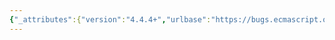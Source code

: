 ```yaml
---
{"_attributes":{"version":"4.4.4+","urlbase":"https://bugs.ecmascript.org/","maintainer":"dherman@mozilla.com"},"bug":{"bug_id":2950,"creation_ts":"2014-06-01 17:56:00 -0700","short_desc":"14.6.2.2: upright nonterminal","delta_ts":"2014-07-26 10:49:54 -0700","product":"Draft for 6th Edition","component":"editorial issue","version":"Rev 25: May 22, 2014 Draft","rep_platform":"All","op_sys":"All","bug_status":"RESOLVED","resolution":"FIXED","priority":"Normal","bug_severity":"normal","everconfirmed":true,"reporter":{"uid":"jmdyck","name":"Michael Dyck"},"assigned_to":{"uid":"allen","name":"Allen Wirfs-Brock"},"long_desc":[{"commentid":8773,"comment_count":0,"who":{"uid":"jmdyck","name":"Michael Dyck"},"bug_when":"2014-06-01 17:56:30 -0700","thetext":"In 14.6.2.2 \"Expression Rules\"\ngroup 2 / production says:\n    Expression:\n        AssignmentExpression\n        ...\n\nItalicize 'Expression'\n\n(leftover from Bug 2697)"},{"commentid":8895,"comment_count":1,"who":{"uid":"allen","name":"Allen Wirfs-Brock"},"bug_when":"2014-06-11 17:14:42 -0700","thetext":"fixed in rev26 editor's draft"},{"commentid":9339,"comment_count":2,"who":{"uid":"allen","name":"Allen Wirfs-Brock"},"bug_when":"2014-07-19 17:34:23 -0700","thetext":"fixed in rev26"},{"commentid":9589,"comment_count":3,"who":{"uid":"jmdyck","name":"Michael Dyck"},"bug_when":"2014-07-26 10:49:54 -0700","thetext":"confirmed fixed"}]}}
---
```

